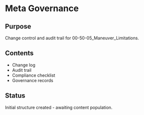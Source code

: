 # Meta Governance

## Purpose
Change control and audit trail for 00-50-05_Maneuver_Limitations.

## Contents
- Change log
- Audit trail
- Compliance checklist
- Governance records

## Status
Initial structure created - awaiting content population.
